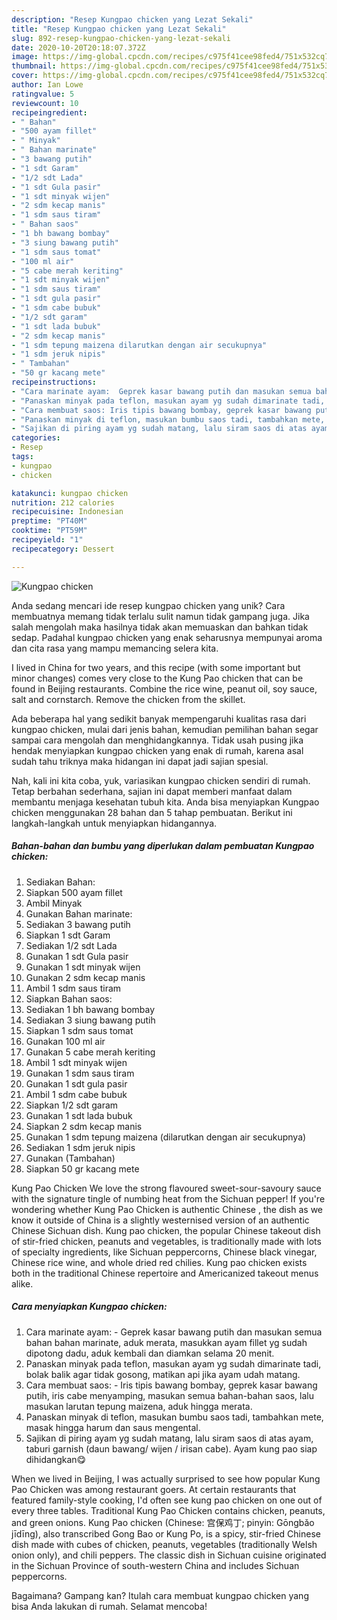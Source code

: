```yaml
---
description: "Resep Kungpao chicken yang Lezat Sekali"
title: "Resep Kungpao chicken yang Lezat Sekali"
slug: 892-resep-kungpao-chicken-yang-lezat-sekali
date: 2020-10-20T20:18:07.372Z
image: https://img-global.cpcdn.com/recipes/c975f41cee98fed4/751x532cq70/kungpao-chicken-foto-resep-utama.jpg
thumbnail: https://img-global.cpcdn.com/recipes/c975f41cee98fed4/751x532cq70/kungpao-chicken-foto-resep-utama.jpg
cover: https://img-global.cpcdn.com/recipes/c975f41cee98fed4/751x532cq70/kungpao-chicken-foto-resep-utama.jpg
author: Ian Lowe
ratingvalue: 5
reviewcount: 10
recipeingredient:
- " Bahan"
- "500 ayam fillet"
- " Minyak"
- " Bahan marinate"
- "3 bawang putih"
- "1 sdt Garam"
- "1/2 sdt Lada"
- "1 sdt Gula pasir"
- "1 sdt minyak wijen"
- "2 sdm kecap manis"
- "1 sdm saus tiram"
- " Bahan saos"
- "1 bh bawang bombay"
- "3 siung bawang putih"
- "1 sdm saus tomat"
- "100 ml air"
- "5 cabe merah keriting"
- "1 sdt minyak wijen"
- "1 sdm saus tiram"
- "1 sdt gula pasir"
- "1 sdm cabe bubuk"
- "1/2 sdt garam"
- "1 sdt lada bubuk"
- "2 sdm kecap manis"
- "1 sdm tepung maizena dilarutkan dengan air secukupnya"
- "1 sdm jeruk nipis"
- " Tambahan"
- "50 gr kacang mete"
recipeinstructions:
- "Cara marinate ayam:  Geprek kasar bawang putih dan masukan semua bahan bahan marinate, aduk merata, masukkan ayam fillet yg sudah dipotong dadu, aduk kembali dan diamkan selama 20 menit."
- "Panaskan minyak pada teflon, masukan ayam yg sudah dimarinate tadi, bolak balik agar tidak gosong, matikan api jika ayam udah matang."
- "Cara membuat saos: Iris tipis bawang bombay, geprek kasar bawang putih, iris cabe menyamping, masukan semua bahan-bahan saos, lalu masukan larutan tepung maizena, aduk hingga merata."
- "Panaskan minyak di teflon, masukan bumbu saos tadi, tambahkan mete, masak hingga harum dan saus mengental."
- "Sajikan di piring ayam yg sudah matang, lalu siram saos di atas ayam, taburi garnish (daun bawang/ wijen / irisan cabe). Ayam kung pao siap dihidangkan😋"
categories:
- Resep
tags:
- kungpao
- chicken

katakunci: kungpao chicken 
nutrition: 212 calories
recipecuisine: Indonesian
preptime: "PT40M"
cooktime: "PT59M"
recipeyield: "1"
recipecategory: Dessert

---
```



![Kungpao chicken](https://img-global.cpcdn.com/recipes/c975f41cee98fed4/751x532cq70/kungpao-chicken-foto-resep-utama.jpg)

Anda sedang mencari ide resep kungpao chicken yang unik? Cara membuatnya memang tidak terlalu sulit namun tidak gampang juga. Jika salah mengolah maka hasilnya tidak akan memuaskan dan bahkan tidak sedap. Padahal kungpao chicken yang enak seharusnya mempunyai aroma dan cita rasa yang mampu memancing selera kita.

I lived in China for two years, and this recipe (with some important but minor changes) comes very close to the Kung Pao chicken that can be found in Beijing restaurants. Combine the rice wine, peanut oil, soy sauce, salt and cornstarch. Remove the chicken from the skillet.

Ada beberapa hal yang sedikit banyak mempengaruhi kualitas rasa dari kungpao chicken, mulai dari jenis bahan, kemudian pemilihan bahan segar sampai cara mengolah dan menghidangkannya. Tidak usah pusing jika hendak menyiapkan kungpao chicken yang enak di rumah, karena asal sudah tahu triknya maka hidangan ini dapat jadi sajian spesial.


Nah, kali ini kita coba, yuk, variasikan kungpao chicken sendiri di rumah. Tetap berbahan sederhana, sajian ini dapat memberi manfaat dalam membantu menjaga kesehatan tubuh kita. Anda bisa menyiapkan Kungpao chicken menggunakan 28 bahan dan 5 tahap pembuatan. Berikut ini langkah-langkah untuk menyiapkan hidangannya.

<!--inarticleads1-->

##### Bahan-bahan dan bumbu yang diperlukan dalam pembuatan Kungpao chicken:

1. Sediakan  Bahan:
1. Siapkan 500 ayam fillet
1. Ambil  Minyak
1. Gunakan  Bahan marinate:
1. Sediakan 3 bawang putih
1. Siapkan 1 sdt Garam
1. Sediakan 1/2 sdt Lada
1. Gunakan 1 sdt Gula pasir
1. Gunakan 1 sdt minyak wijen
1. Gunakan 2 sdm kecap manis
1. Ambil 1 sdm saus tiram
1. Siapkan  Bahan saos:
1. Sediakan 1 bh bawang bombay
1. Sediakan 3 siung bawang putih
1. Siapkan 1 sdm saus tomat
1. Gunakan 100 ml air
1. Gunakan 5 cabe merah keriting
1. Ambil 1 sdt minyak wijen
1. Gunakan 1 sdm saus tiram
1. Gunakan 1 sdt gula pasir
1. Ambil 1 sdm cabe bubuk
1. Siapkan 1/2 sdt garam
1. Gunakan 1 sdt lada bubuk
1. Siapkan 2 sdm kecap manis
1. Gunakan 1 sdm tepung maizena (dilarutkan dengan air secukupnya)
1. Sediakan 1 sdm jeruk nipis
1. Gunakan  (Tambahan)
1. Siapkan 50 gr kacang mete


Kung Pao Chicken We love the strong flavoured sweet-sour-savoury sauce with the signature tingle of numbing heat from the Sichuan pepper! If you&#39;re wondering whether Kung Pao Chicken is authentic Chinese , the dish as we know it outside of China is a slightly westernised version of an authentic Chinese Sichuan dish. Kung pao chicken, the popular Chinese takeout dish of stir-fried chicken, peanuts and vegetables, is traditionally made with lots of specialty ingredients, like Sichuan peppercorns, Chinese black vinegar, Chinese rice wine, and whole dried red chilies. Kung pao chicken exists both in the traditional Chinese repertoire and Americanized takeout menus alike. 

<!--inarticleads2-->

##### Cara menyiapkan Kungpao chicken:

1. Cara marinate ayam: -  Geprek kasar bawang putih dan masukan semua bahan bahan marinate, aduk merata, masukkan ayam fillet yg sudah dipotong dadu, aduk kembali dan diamkan selama 20 menit.
1. Panaskan minyak pada teflon, masukan ayam yg sudah dimarinate tadi, bolak balik agar tidak gosong, matikan api jika ayam udah matang.
1. Cara membuat saos: - Iris tipis bawang bombay, geprek kasar bawang putih, iris cabe menyamping, masukan semua bahan-bahan saos, lalu masukan larutan tepung maizena, aduk hingga merata.
1. Panaskan minyak di teflon, masukan bumbu saos tadi, tambahkan mete, masak hingga harum dan saus mengental.
1. Sajikan di piring ayam yg sudah matang, lalu siram saos di atas ayam, taburi garnish (daun bawang/ wijen / irisan cabe). Ayam kung pao siap dihidangkan😋


When we lived in Beijing, I was actually surprised to see how popular Kung Pao Chicken was among restaurant goers. At certain restaurants that featured family-style cooking, I&#39;d often see kung pao chicken on one out of every three tables. Traditional Kung Pao Chicken contains chicken, peanuts, and green onions. Kung Pao chicken (Chinese: 宫保鸡丁; pinyin: Gōngbǎo jīdīng), also transcribed Gong Bao or Kung Po, is a spicy, stir-fried Chinese dish made with cubes of chicken, peanuts, vegetables (traditionally Welsh onion only), and chili peppers. The classic dish in Sichuan cuisine originated in the Sichuan Province of south-western China and includes Sichuan peppercorns. 

Bagaimana? Gampang kan? Itulah cara membuat kungpao chicken yang bisa Anda lakukan di rumah. Selamat mencoba!
